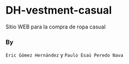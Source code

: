 # DH-vestment-casual
Sitio WEB para la compra de ropa casual

### By 
`Eric Gómez Hernández` y `Paulo Esaú Peredo Nava`
